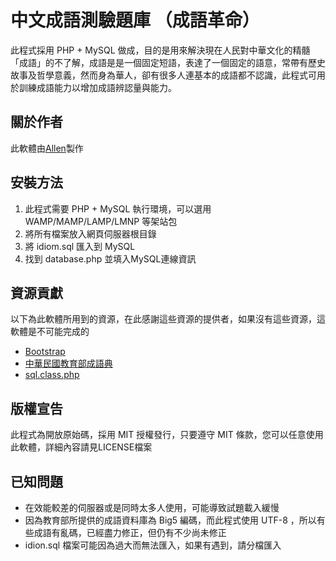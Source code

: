 中文成語測驗題庫 （成語革命）
===================
此程式採用 PHP + MySQL 做成，目的是用來解決現在人民對中華文化的精髓「成語」的不了解，成語是是一個固定短語，表達了一個固定的語意，常帶有歷史故事及哲學意義，然而身為華人，卻有很多人連基本的成語都不認識，此程式可用於訓練成語能力以增加成語辨認量與能力。

關於作者
--------------------
此軟體由[Allen](http://s3131212.com/)製作

安裝方法
--------------------
1. 此程式需要 PHP + MySQL 執行環境，可以選用 WAMP/MAMP/LAMP/LMNP 等架站包
2. 將所有檔案放入網頁伺服器根目錄
3. 將 idiom.sql 匯入到 MySQL
4. 找到 database.php 並填入MySQL連線資訊

資源貢獻
--------------------
以下為此軟體所用到的資源，在此感謝這些資源的提供者，如果沒有這些資源，這軟體是不可能完成的
* [Bootstrap](http://getbootstrap.com/)
* [中華民國教育部成語典](http://dict.idioms.moe.edu.tw/cydic/index.htm)
* [sql.class.php](http://ltay.net)

版權宣告
--------------------
此程式為開放原始碼，採用 MIT 授權發行，只要遵守 MIT 條款，您可以任意使用此軟體，詳細內容請見LICENSE檔案


已知問題
--------------------
* 在效能較差的伺服器或是同時太多人使用，可能導致試題載入緩慢
* 因為教育部所提供的成語資料庫為 Big5 編碼，而此程式使用 UTF-8 ，所以有些成語有亂碼，已經盡力修正，但仍有不少尚未修正
* idion.sql 檔案可能因為過大而無法匯入，如果有遇到，請分檔匯入